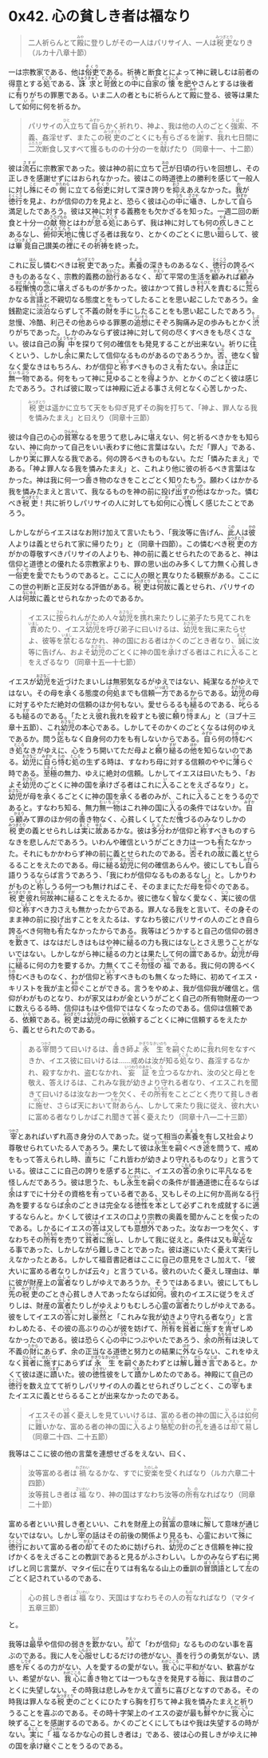 # 0x42. 心の貧しき者は福なり

<article>
<section>
<blockquote>
二人祈らんとて<ruby><rb>殿</rb><rp>（</rp><rt>みや</rt><rp>）</rp></ruby>に登りしがその一人はパリサイ人、一人は<ruby><rb>税吏</rb><rp>（</rp><rt>みつぎとり</rt><rp>）</rp></ruby>なりき（ルカ十八章十節）
</blockquote>

<p class="paragraph">一は宗教家である、他は<ruby><rb>俗吏</rb><rp>（</rp><rt>ぞくり</rt><rp>）</rp></ruby>である。祈祷と断食とによって神に親しむは前者の得意とする<ruby><rb>処</rb><rp>（</rp><rt>ところ</rt><rp>）</rp></ruby>である、<ruby><rb>誅求</rb><rp>（</rp><rt>ちゅうきゅう</rt><rp>）</rp></ruby>と<ruby><rb>苛斂</rb><rp>（</rp><rt>かれん</rt><rp>）</rp></ruby>との<ruby><rb>中</rb><rp>（</rp><rt>うち</rt><rp>）</rp></ruby>に<ruby><rb>自家</rb><rp>（</rp><rt>じか</rt><rp>）</rp></ruby>の<ruby><rb>懐</rb><rp>（</rp><rt>ふところ</rt><rp>）</rp></ruby>を<ruby><rb>肥</rb><rp>（</rp><rt>こ</rt><rp>）</rp></ruby>やさんとするは後者に<ruby><rb>有</rb><rp>（</rp><rt>あ</rt><rp>）</rp></ruby>りがちの罪悪である。いま二人の者ともに祈らんとて<ruby><rb>殿</rb><rp>（</rp><rt>みや</rt><rp>）</rp></ruby>に登る、彼等は果たして<ruby><rb>如何</rb><rp>（</rp><rt>いか</rt><rp>）</rp></ruby>に何を祈るか。

</p><blockquote>
パリサイの<ruby><rb>人</rb><rp>（</rp><rt>ひと</rt><rp>）</rp></ruby>立ちて<ruby><rb>自</rb><rp>（</rp><rt>みずか</rt><rp>）</rp></ruby>らかく祈れり、神よ、我は他の人のごとく<ruby><rb>強索</rb><rp>（</rp><rt>うばい</rt><rp>）</rp></ruby>、不義、姦淫せず、またこの<ruby><rb>税吏</rb><rp>（</rp><rt>みつぎとり</rt><rp>）</rp></ruby>のごとくにも<ruby><rb>有</rb><rp>（</rp><rt>あ</rt><rp>）</rp></ruby>らざるを<ruby><rb>謝</rb><rp>（</rp><rt>しゃ</rt><rp>）</rp></ruby>す、<ruby><rb>我</rb><rp>（</rp><rt>わ</rt><rp>）</rp></ruby>れ七日間に<ruby><rb>二次</rb><rp>（</rp><rt>ふたたび</rt><rp>）</rp></ruby>断食し又すべて<ruby><rb>獲</rb><rp>（</rp><rt>う</rt><rp>）</rp></ruby>るものの十分の一を<ruby><rb>献</rb><rp>（</rp><rt>ささ</rt><rp>）</rp></ruby>げたり（同章十一、十二節）
</blockquote><p></p>

<p class="paragraph">彼は<ruby><rb>流石</rb><rp>（</rp><rt>さすが</rt><rp>）</rp></ruby>に宗教家であった。彼は神の前に立ちて<ruby><rb>己</rb><rp>（</rp><rt>おの</rt><rp>）</rp></ruby>が日頃の行いを回想し、その正しきを感謝せずにはおられなかった。彼はこの時道徳上の勝利を感じて一般人に対し<ruby><rb>殊</rb><rp>（</rp><rt>こと</rt><rp>）</rp></ruby>にその<ruby><rb>側</rb><rp>（</rp><rt>かたわら</rt><rp>）</rp></ruby>に立てる<ruby><rb>俗吏</rb><rp>（</rp><rt>ぞくり</rt><rp>）</rp></ruby>に対して深き誇りを<ruby><rb>抑</rb><rp>（</rp><rt>おさ</rt><rp>）</rp></ruby>えあえなかった。<ruby><rb>我</rb><rp>（</rp><rt>わ</rt><rp>）</rp></ruby>が<ruby><rb>徳行</rb><rp>（</rp><rt>とくこう</rt><rp>）</rp></ruby>を見よ、わが信仰の力を見よと、恐らく彼は心の<ruby><rb>中</rb><rp>（</rp><rt>うち</rt><rp>）</rp></ruby>に<ruby><rb>囁</rb><rp>（</rp><rt>ささや</rt><rp>）</rp></ruby>き、しかして<ruby><rb>自</rb><rp>（</rp><rt>みずか</rt><rp>）</rp></ruby>ら満足したであろう。彼は又神に対する義務をも欠かざるを知った。一週二回の断食と十分一の<ruby><rb>献物</rb><rp>（</rp><rt>ささげもの</rt><rp>）</rp></ruby>とはわが<ruby><rb>怠</rb><rp>（</rp><rt>おこた</rt><rp>）</rp></ruby>る<ruby><rb>処</rb><rp>（</rp><rt>ところ</rt><rp>）</rp></ruby>にあらず、我は神に対しても何の<ruby><rb>疚</rb><rp>（</rp><rt>やま</rt><rp>）</rp></ruby>しきことあるなし、<ruby><rb>俯仰</rb><rp>（</rp><rt>ふぎょう</rt><rp>）</rp></ruby><ruby><rb>天地</rb><rp>（</rp><rt>てんち</rt><rp>）</rp></ruby>に<ruby><rb>愧</rb><rp>（</rp><rt>は</rt><rp>）</rp></ruby>じざる者は我なり、とかくのごとくに思い<ruby><rb>廻</rb><rp>（</rp><rt>めぐ</rt><rp>）</rp></ruby>らして、彼は<ruby><rb>畢竟</rb><rp>（</rp><rt>ひっきょう</rt><rp>）</rp></ruby>自己讃美の<ruby><rb>裡</rb><rp>（</rp><rt>うち</rt><rp>）</rp></ruby>にその<ruby><rb>祈祷</rb><rp>（</rp><rt>きとう</rt><rp>）</rp></ruby>を終った。</p>

<p class="paragraph">これに<ruby><rb>反</rb><rp>（</rp><rt>はん</rt><rp>）</rp></ruby>し憐むべきは<ruby><rb>税吏</rb><rp>（</rp><rt>みつぎとり</rt><rp>）</rp></ruby>であった。<ruby><rb>素養</rb><rp>（</rp><rt>そよう</rt><rp>）</rp></ruby>の深きものあるなく、<ruby><rb>徳行</rb><rp>（</rp><rt>とくこう</rt><rp>）</rp></ruby>の誇るべきものあるなく、宗教的義務の<ruby><rb>励行</rb><rp>（</rp><rt>れいこう</rt><rp>）</rp></ruby>あるなく、<ruby><rb>却</rb><rp>（</rp><rt>かえっ</rt><rp>）</rp></ruby>て平常の生活を<ruby><rb>顧</rb><rp>（</rp><rt>かえり</rt><rp>）</rp></ruby>みれば<ruby><rb>顧</rb><rp>（</rp><rt>かえり</rt><rp>）</rp></ruby>みる<ruby><rb>程</rb><rp>（</rp><rt>ほど</rt><rp>）</rp></ruby><ruby><rb>慚愧</rb><rp>（</rp><rt>ざんき</rt><rp>）</rp></ruby>の<ruby><rb>念</rb><rp>（</rp><rt>ねん</rt><rp>）</rp></ruby>に<ruby><rb>堪</rb><rp>（</rp><rt>た</rt><rp>）</rp></ruby>えざるものが多かった。彼はかつて貧しき<ruby><rb>村人</rb><rp>（</rp><rt>むらびと</rt><rp>）</rp></ruby>を責むるに<ruby><rb>荒</rb><rp>（</rp><rt>あら</rt><rp>）</rp></ruby>らかなる<ruby><rb>言語</rb><rp>（</rp><rt>ことば</rt><rp>）</rp></ruby>と不親切なる態度とをもってしたることを思い起こしたであろう。金銭勘定に<ruby><rb>淡泊</rb><rp>（</rp><rt>たんぱく</rt><rp>）</rp></ruby>ならずして不義の<ruby><rb>財</rb><rp>（</rp><rt>かね</rt><rp>）</rp></ruby>を手にしたることをも思い起こしたであろう。怠慢、冷酷、利己その<ruby><rb>他</rb><rp>（</rp><rt>た</rt><rp>）</rp></ruby>あらゆる罪悪の<ruby><rb>追想</rb><rp>（</rp><rt>ついそう</rt><rp>）</rp></ruby>にそぞろ胸痛み足の歩みもとかく<ruby><rb>渋</rb><rp>（</rp><rt>しぶ</rt><rp>）</rp></ruby>りがちであった。しかのみならず彼は神に対して何の尽くすべきをも尽くさない。彼は自己の<ruby><rb>胸中</rb><rp>（</rp><rt>きょうちゅう</rt><rp>）</rp></ruby>を探りて何の確信をも発見することが出来ない。祈りに<ruby><rb>往</rb><rp>（</rp><rt>ゆ</rt><rp>）</rp></ruby>くという、しかし<ruby><rb>余</rb><rp>（</rp><rt>よ</rt><rp>）</rp></ruby>に果たして信仰なるものがあるのであろうか。<ruby><rb>否</rb><rp>（</rp><rt>いな</rt><rp>）</rp></ruby>、徳なく<ruby><rb>智</rb><rp>（</rp><rt>ち</rt><rp>）</rp></ruby>なく愛なきはもちろん、わが信仰と<ruby><rb>称</rb><rp>（</rp><rt>しょう</rt><rp>）</rp></ruby>すべきものさえ<ruby><rb>有</rb><rp>（</rp><rt>も</rt><rp>）</rp></ruby>たない。<ruby><rb>余</rb><rp>（</rp><rt>よ</rt><rp>）</rp></ruby>は<ruby><rb>正</rb><rp>（</rp><rt>まさ</rt><rp>）</rp></ruby>に<ruby><rb>無一物</rb><rp>（</rp><rt>むいちぶつ</rt><rp>）</rp></ruby>である。何をもって神に<ruby><rb>見</rb><rp>（</rp><rt>まみ</rt><rp>）</rp></ruby>ゆることを<ruby><rb>得</rb><rp>（</rp><rt>え</rt><rp>）</rp></ruby>ようか、とかくのごとく彼は感じたであろう。されば彼に取っては神殿に近よる事さえ何となく心苦しかった、</p>

<blockquote>
<ruby><rb>税吏</rb><rp>（</rp><rt>みつぎとり</rt><rp>）</rp></ruby>は遥かに立ちて天をも仰ぎ見ずその胸を打ちて、「神よ、罪人なる我を憐みたまえ」と曰えり（同章十三節）
</blockquote>

<p class="paragraph">彼は今自己の心の<ruby><rb>貧寒</rb><rp>（</rp><rt>ひんかん</rt><rp>）</rp></ruby>なるを思うて悲しみに<ruby><rb>堪</rb><rp>（</rp><rt>た</rt><rp>）</rp></ruby>えない、何と祈るべきかをも知らない、神に向かって自己をいい表わすに他に言葉はない。ただ「罪人」である、しかり<ruby><rb>実</rb><rp>（</rp><rt>じつ</rt><rp>）</rp></ruby>に罪人なる我である。何の誇るべきものもない。ただ「憐みたまえ」である。「神よ罪人なる我を憐みたまえ」と、これより他に彼の祈るべき言葉はなかった。神は我に何一つ<ruby><rb>善</rb><rp>（</rp><rt>よ</rt><rp>）</rp></ruby>き物のなきをことごとく知りたもう。願わくはかかる我を憐みたまえと言いて、我なるものを神の前に投げ<ruby><rb>出</rb><rp>（</rp><rt>いだ</rt><rp>）</rp></ruby>すの<ruby><rb>他</rb><rp>（</rp><rt>ほか</rt><rp>）</rp></ruby>はなかった。憐むべき<ruby><rb>税吏</rb><rp>（</rp><rt>みつぎとり</rt><rp>）</rp></ruby>！共に祈りしパリサイの人に対しても<ruby><rb>如何</rb><rp>（</rp><rt>いか</rt><rp>）</rp></ruby>に心<ruby><rb>愧</rb><rp>（</rp><rt>はずか</rt><rp>）</rp></ruby>しく感じたことであろう。</p>

<p class="paragraph">しかしながらイエスはなお附け加えて言いたもう、「我汝等に告げん、<ruby><rb>此</rb><rp>（</rp><rt>この</rt><rp>）</rp></ruby>人は<ruby><rb>彼</rb><rp>（</rp><rt>かの</rt><rp>）</rp></ruby>人よりは義とせられて家に帰りたり」と（同章十四節）。この憐むべき<ruby><rb>税吏</rb><rp>（</rp><rt>みつぎとり</rt><rp>）</rp></ruby>の方がかの尊敬すべきパリサイの人よりも、神の前に義とせられたのであると、神は信仰と道徳との優れたる宗教家よりも、罪の思い出のみ多くして力無く心貧しき一<ruby><rb>俗吏</rb><rp>（</rp><rt>ぞくり</rt><rp>）</rp></ruby>を<ruby><rb>愛</rb><rp>（</rp><rt>め</rt><rp>）</rp></ruby>でたもうのであると。ここに人の眼と異なりたる観察がある。ここにこの世の判断と正反対なる評価がある。<ruby><rb>税吏</rb><rp>（</rp><rt>みつぎとり</rt><rp>）</rp></ruby>は<ruby><rb>何故</rb><rp>（</rp><rt>なにゆえ</rt><rp>）</rp></ruby>に義とせられ、パリサイの人は<ruby><rb>何故</rb><rp>（</rp><rt>なにゆえ</rt><rp>）</rp></ruby>に義とせられなかったのであるか。</p>

<blockquote>
イエスに<ruby><rb>按</rb><rp>（</rp><rt>さわ</rt><rp>）</rp></ruby>られんがため人々<ruby><rb>幼児</rb><rp>（</rp><rt>おさなご</rt><rp>）</rp></ruby>を<ruby><rb>携</rb><rp>（</rp><rt>つ</rt><rp>）</rp></ruby>れ来たりしに弟子たち見てこれを<ruby><rb>責</rb><rp>（</rp><rt>いまし</rt><rp>）</rp></ruby>めたり、イエス<ruby><rb>幼児</rb><rp>（</rp><rt>おさなご</rt><rp>）</rp></ruby>を呼び弟子に曰いけるは、<ruby><rb>幼児</rb><rp>（</rp><rt>おさなご</rt><rp>）</rp></ruby>を我に来たらせよ、彼等を<ruby><rb>禁</rb><rp>（</rp><rt>いまし</rt><rp>）</rp></ruby>むるなかれ、神の国におる者はかくのごとき者なり、<ruby><rb>誠</rb><rp>（</rp><rt>まこと</rt><rp>）</rp></ruby>に汝等に告げん、およそ<ruby><rb>幼児</rb><rp>（</rp><rt>おさなご</rt><rp>）</rp></ruby>のごとくに神の国を<ruby><rb>承</rb><rp>（</rp><rt>う</rt><rp>）</rp></ruby>けざる者はこれに<ruby><rb>入</rb><rp>（</rp><rt>い</rt><rp>）</rp></ruby>ることをえざるなり（同章十五―十七節）
</blockquote>

<p class="paragraph">イエスが<ruby><rb>幼児</rb><rp>（</rp><rt>おさなご</rt><rp>）</rp></ruby>を近づけたまいしは無邪気なるがゆえではない、純潔なるがゆえではない。その母を<ruby><rb>承</rb><rp>（</rp><rt>う</rt><rp>）</rp></ruby>くる態度の<ruby><rb>何処</rb><rp>（</rp><rt>どこ</rt><rp>）</rp></ruby>までも信頼<ruby><rb>一方</rb><rp>（</rp><rt>いっぽう</rt><rp>）</rp></ruby>であるからである。<ruby><rb>幼児</rb><rp>（</rp><rt>おさなご</rt><rp>）</rp></ruby>の母に対するやただ絶対の信頼のほか何もない。愛せらるるも<ruby><rb>縋</rb><rp>（</rp><rt>すが</rt><rp>）</rp></ruby>るのである、<ruby><rb>叱</rb><rp>（</rp><rt>しか</rt><rp>）</rp></ruby>らるるも<ruby><rb>縋</rb><rp>（</rp><rt>すが</rt><rp>）</rp></ruby>るのである。「たとえ<ruby><rb>彼</rb><rp>（</rp><rt>か</rt><rp>）</rp></ruby>れ<ruby><rb>我</rb><rp>（</rp><rt>わ</rt><rp>）</rp></ruby>れを殺すとも彼に<ruby><rb>頼</rb><rp>（</rp><rt>よ</rt><rp>）</rp></ruby>り<ruby><rb>恃</rb><rp>（</rp><rt>たの</rt><rp>）</rp></ruby>まん」と（ヨブ十三章十五節）、これ<ruby><rb>幼児</rb><rp>（</rp><rt>おさなご</rt><rp>）</rp></ruby>の本心である。しかしてそのかくのごとくなるは何のゆえであるか。問う<ruby><rb>迄</rb><rp>（</rp><rt>まで</rt><rp>）</rp></ruby>もなく自身何の力をも有しないからである。<ruby><rb>自</rb><rp>（</rp><rt>みずか</rt><rp>）</rp></ruby>ら何の<ruby><rb>恃</rb><rp>（</rp><rt>たの</rt><rp>）</rp></ruby>むべき<ruby><rb>処</rb><rp>（</rp><rt>ところ</rt><rp>）</rp></ruby>なきがゆえに、心をうち開いてただ母よと<ruby><rb>頼</rb><rp>（</rp><rt>よ</rt><rp>）</rp></ruby>り<ruby><rb>縋</rb><rp>（</rp><rt>すが</rt><rp>）</rp></ruby>るの<ruby><rb>他</rb><rp>（</rp><rt>ほか</rt><rp>）</rp></ruby>を知らないのである。<ruby><rb>幼児</rb><rp>（</rp><rt>おさなご</rt><rp>）</rp></ruby>に<ruby><rb>自</rb><rp>（</rp><rt>みずか</rt><rp>）</rp></ruby>ら<ruby><rb>恃</rb><rp>（</rp><rt>たの</rt><rp>）</rp></ruby>む<ruby><rb>処</rb><rp>（</rp><rt>ところ</rt><rp>）</rp></ruby>の生ずる時は、すなわち母に対する信頼のややに<ruby><rb>薄</rb><rp>（</rp><rt>うす</rt><rp>）</rp></ruby>らぐ時である。<ruby><rb>至極</rb><rp>（</rp><rt>しきょく</rt><rp>）</rp></ruby>の無力、ゆえに絶対の信頼。しかしてイエスは曰いたもう、「およそ<ruby><rb>幼児</rb><rp>（</rp><rt>おさなご</rt><rp>）</rp></ruby>のごとくに神の国を<ruby><rb>承</rb><rp>（</rp><rt>う</rt><rp>）</rp></ruby>けざる者はこれに<ruby><rb>入</rb><rp>（</rp><rt>い</rt><rp>）</rp></ruby>ることをえざるなり」と。<ruby><rb>幼児</rb><rp>（</rp><rt>おさなご</rt><rp>）</rp></ruby>が母を<ruby><rb>承</rb><rp>（</rp><rt>う</rt><rp>）</rp></ruby>くるごとくに神の国を<ruby><rb>承</rb><rp>（</rp><rt>う</rt><rp>）</rp></ruby>くる者のみが、これに<ruby><rb>入</rb><rp>（</rp><rt>い</rt><rp>）</rp></ruby>ることをうるのであると。すなわち知る、無力<ruby><rb>無一物</rb><rp>（</rp><rt>むいちぶつ</rt><rp>）</rp></ruby>はこれ神の国に<ruby><rb>入</rb><rp>（</rp><rt>い</rt><rp>）</rp></ruby>るの条件ではないか。<ruby><rb>自</rb><rp>（</rp><rt>みずか</rt><rp>）</rp></ruby>ら<ruby><rb>顧</rb><rp>（</rp><rt>かえり</rt><rp>）</rp></ruby>みて罪のほか何の<ruby><rb>善</rb><rp>（</rp><rt>よ</rt><rp>）</rp></ruby>き物なく、心貧しくしてただ<ruby><rb>愧</rb><rp>（</rp><rt>は</rt><rp>）</rp></ruby>づるのみなりしかの<ruby><rb>税吏</rb><rp>（</rp><rt>みつぎとり</rt><rp>）</rp></ruby>の義とせられしは<ruby><rb>実</rb><rp>（</rp><rt>まこと</rt><rp>）</rp></ruby>に<ruby><rb>故</rb><rp>（</rp><rt>ゆえ</rt><rp>）</rp></ruby>あるかな。彼は<ruby><rb>多分</rb><rp>（</rp><rt>たぶん</rt><rp>）</rp></ruby>わが信仰と<ruby><rb>称</rb><rp>（</rp><rt>しょう</rt><rp>）</rp></ruby>すべきものすらなきを悲しんだであろう。いわんや確信というがごとき力は一つも<ruby><rb>有</rb><rp>（</rp><rt>も</rt><rp>）</rp></ruby>たなかった。それにもかかわらず神の前に義とせられたのである。<ruby><rb>否</rb><rp>（</rp><rt>いな</rt><rp>）</rp></ruby>それの<ruby><rb>故</rb><rp>（</rp><rt>ゆえ</rt><rp>）</rp></ruby>に義とせらるることをえたのである。母に<ruby><rb>縋</rb><rp>（</rp><rt>すが</rt><rp>）</rp></ruby>る<ruby><rb>幼児</rb><rp>（</rp><rt>おさなご</rt><rp>）</rp></ruby>に何の確信あらんや。彼にしてもし<ruby><rb>自</rb><rp>（</rp><rt>みずか</rt><rp>）</rp></ruby>ら語りうるならば言うであろう、「我にわが信仰なるものあるなし」と。しかりわがものと<ruby><rb>称</rb><rp>（</rp><rt>しょう</rt><rp>）</rp></ruby>しうる何一つも無ければこそ、そのままにただ母を<ruby><rb>仰</rb><rp>（</rp><rt>あお</rt><rp>）</rp></ruby>ぐのである。<ruby><rb>税吏</rb><rp>（</rp><rt>みつぎとり</rt><rp>）</rp></ruby><ruby><rb>彼</rb><rp>（</rp><rt>か</rt><rp>）</rp></ruby>れ<ruby><rb>何故</rb><rp>（</rp><rt>なにゆえ</rt><rp>）</rp></ruby>神に<ruby><rb>縋</rb><rp>（</rp><rt>すが</rt><rp>）</rp></ruby>ることをえたるか。彼に徳なく<ruby><rb>智</rb><rp>（</rp><rt>ち</rt><rp>）</rp></ruby>なく愛なく、<ruby><rb>実</rb><rp>（</rp><rt>じつ</rt><rp>）</rp></ruby>に彼の信仰と<ruby><rb>称</rb><rp>（</rp><rt>しょう</rt><rp>）</rp></ruby>すべき力さえも無かったからである。罪人なる我をと言いて、その身そのまま神の前に投げ出すことをえたるは、すなわち彼にパリサイの人のごとき自ら誇るべき何物も<ruby><rb>有</rb><rp>（</rp><rt>も</rt><rp>）</rp></ruby>たなかったからである。我等はどうかすると自己の信仰の弱きを<ruby><rb>歎</rb><rp>（</rp><rt>なげ</rt><rp>）</rp></ruby>きて、はなはだしきはもはや神に<ruby><rb>縋</rb><rp>（</rp><rt>すが</rt><rp>）</rp></ruby>るの力も我にはなしとさえ思うことがないではない。しかしながら神に<ruby><rb>縋</rb><rp>（</rp><rt>すが</rt><rp>）</rp></ruby>るの力とは果たして何の<ruby><rb>謂</rb><rp>（</rp><rt>いい</rt><rp>）</rp></ruby>であるか。<ruby><rb>幼児</rb><rp>（</rp><rt>ようじ</rt><rp>）</rp></ruby>が母に<ruby><rb>縋</rb><rp>（</rp><rt>すが</rt><rp>）</rp></ruby>るに何の力を要するか。力無くてこそ<ruby><rb>勿怪</rb><rp>（</rp><rt>もっけ</rt><rp>）</rp></ruby>の<ruby><rb>福</rb><rp>（</rp><rt>さいわい</rt><rp>）</rp></ruby>である。我に何の誇るべく<ruby><rb>恃</rb><rp>（</rp><rt>たの</rt><rp>）</rp></ruby>むべきものなく、わが信仰と<ruby><rb>称</rb><rp>（</rp><rt>しょう</rt><rp>）</rp></ruby>すべきものも無くなった時に、初めてイエス・キリストを我が主と<ruby><rb>仰</rb><rp>（</rp><rt>あお</rt><rp>）</rp></ruby>ぐことができる。言うをやめよ、我が信仰我が確信と。信仰がわがものとなり、わが家又はわが金というがごとく自己の所有物財産の一つに数えらるる時、信仰はもはや信仰ではなくなったのである。信仰は信頼である、<ruby><rb>依頼</rb><rp>（</rp><rt>いらい</rt><rp>）</rp></ruby>である。<ruby><rb>税吏</rb><rp>（</rp><rt>みつぎとり</rt><rp>）</rp></ruby>は<ruby><rb>幼児</rb><rp>（</rp><rt>おさなご</rt><rp>）</rp></ruby>の母に<ruby><rb>依頼</rb><rp>（</rp><rt>いらい</rt><rp>）</rp></ruby>するごとくに神に信頼するをえたから、義とせられたのである。</p>

<blockquote>
ある<ruby><rb>宰</rb><rp>（</rp><rt>つかさ</rt><rp>）</rp></ruby>問うて曰いけるは、<ruby><rb>善</rb><rp>（</rp><rt>よ</rt><rp>）</rp></ruby>き師よ<ruby><rb>永生</rb><rp>（</rp><rt>かぎりなきいのち</rt><rp>）</rp></ruby>を<ruby><rb>嗣</rb><rp>（</rp><rt>つ</rt><rp>）</rp></ruby>ぐために<ruby><rb>我</rb><rp>（</rp><rt>わ</rt><rp>）</rp></ruby>れ何をなすべきか、イエス彼に曰いけるは……戒めは汝が知る<ruby><rb>処</rb><rp>（</rp><rt>ところ</rt><rp>）</rp></ruby>なり、姦淫するなかれ、殺すなかれ、盗むなかれ、<ruby><rb>妄証</rb><rp>（</rp><rt>いつわりのあかし</rt><rp>）</rp></ruby>を<ruby><rb>立</rb><rp>（</rp><rt>た</rt><rp>）</rp></ruby>つるなかれ、汝の父と母とを敬え、答えけるは、これみな我が幼きより守れる者なり、イエスこれを聞きて曰いけるは汝なお一つを欠く、その<ruby><rb>所有</rb><rp>（</rp><rt>もちもの</rt><rp>）</rp></ruby>をことごとく売りて貧しき者に<ruby><rb>施</rb><rp>（</rp><rt>ほどこ</rt><rp>）</rp></ruby>せ、さらば天において<ruby><rb>財</rb><rp>（</rp><rt>たから</rt><rp>）</rp></ruby>あらん、しかして来たり我に従え、<ruby><rb>彼</rb><rp>（</rp><rt>か</rt><rp>）</rp></ruby>れ大いに富める者なりしかばこれ聞きて<ruby><rb>甚</rb><rp>（</rp><rt>いた</rt><rp>）</rp></ruby>く憂えたり（同章十八―二十三節）
</blockquote>

<p class="paragraph"><ruby><rb>宰</rb><rp>（</rp><rt>つかさ</rt><rp>）</rp></ruby>とあればいずれ高き身分の人であった。従って相当の<ruby><rb>素養</rb><rp>（</rp><rt>そよう</rt><rp>）</rp></ruby>を有し又社会より尊敬せられていたる人であろう。果たして彼は<ruby><rb>永生</rb><rp>（</rp><rt>えいせい</rt><rp>）</rp></ruby>を<ruby><rb>嗣</rb><rp>（</rp><rt>つ</rt><rp>）</rp></ruby>ぐべき<ruby><rb>途</rb><rp>（</rp><rt>みち</rt><rp>）</rp></ruby>を問うて、戒めをもって答えられし時、<ruby><rb>直</rb><rp>（</rp><rt>ただ</rt><rp>）</rp></ruby>ちに「これ皆わが幼きより守れるものなり」と言うている。彼はここに自己の誇りを感ずると共に、イエスの<ruby><rb>答</rb><rp>（</rp><rt>こたえ</rt><rp>）</rp></ruby>の余りに平凡なるを怪しんだであろう。彼は思うた、もし<ruby><rb>永生</rb><rp>（</rp><rt>えいせい</rt><rp>）</rp></ruby>を<ruby><rb>嗣</rb><rp>（</rp><rt>つ</rt><rp>）</rp></ruby>ぐの条件が普通道徳に<ruby><rb>在</rb><rp>（</rp><rt>あ</rt><rp>）</rp></ruby>るならば<ruby><rb>余</rb><rp>（</rp><rt>よ</rt><rp>）</rp></ruby>はすでに十分その資格を<ruby><rb>有</rb><rp>（</rp><rt>も</rt><rp>）</rp></ruby>っている者である、又もしその上に何か高尚なる行為を要するならば<ruby><rb>余</rb><rp>（</rp><rt>よ</rt><rp>）</rp></ruby>のごときは完全なる<ruby><rb>徳性</rb><rp>（</rp><rt>とくせい</rt><rp>）</rp></ruby>を<ruby><rb>本</rb><rp>（</rp><rt>もと</rt><rp>）</rp></ruby>として必ずこれを成就するに<ruby><rb>適</rb><rp>（</rp><rt>てき</rt><rp>）</rp></ruby>するならんと。かくして彼はイエスの口より宗教の奥義を聞かんことを<ruby><rb>俟</rb><rp>（</rp><rt>ま</rt><rp>）</rp></ruby>ったのである。しかるにイエスの<ruby><rb>答</rb><rp>（</rp><rt>こたえ</rt><rp>）</rp></ruby>は又しても<ruby><rb>意想外</rb><rp>（</rp><rt>いそうがい</rt><rp>）</rp></ruby>であった。汝なお一つを欠く、すなわちその<ruby><rb>所有</rb><rp>（</rp><rt>もちもの</rt><rp>）</rp></ruby>を売りて<ruby><rb>貧者</rb><rp>（</rp><rt>ひんしゃ</rt><rp>）</rp></ruby>に<ruby><rb>施</rb><rp>（</rp><rt>ほどこ</rt><rp>）</rp></ruby>し、しかして我に従えと。条件は又も<ruby><rb>卑近</rb><rp>（</rp><rt>ひきん</rt><rp>）</rp></ruby>なる事であった、しかしながら難しきことであった。彼は遂にいたく憂えて実行しえなかったとある。しかして福音書記者はここに自己の意見をさし加えて、「彼大いに富める者なりしかば云々」と言うている。<ruby><rb>彼</rb><rp>（</rp><rt>か</rt><rp>）</rp></ruby>れのいたく憂えし理由は、単に彼が財産上の<ruby><rb>富者</rb><rp>（</rp><rt>ふしゃ</rt><rp>）</rp></ruby>なりしがゆえであろうか。そうではあるまい。彼にしてもし<ruby><rb>先</rb><rp>（</rp><rt>さき</rt><rp>）</rp></ruby>の<ruby><rb>税吏</rb><rp>（</rp><rt>みつぎとり</rt><rp>）</rp></ruby>のごとき心貧しき人であったならば<ruby><rb>如何</rb><rp>（</rp><rt>いかん</rt><rp>）</rp></ruby>。<ruby><rb>彼</rb><rp>（</rp><rt>か</rt><rp>）</rp></ruby>れのイエスに従うをえざりしは、財産の<ruby><rb>富者</rb><rp>（</rp><rt>ふしゃ</rt><rp>）</rp></ruby>たりしがゆえよりもむしろ心霊の<ruby><rb>富者</rb><rp>（</rp><rt>ふしゃ</rt><rp>）</rp></ruby>たりしがゆえである。彼をしてイエスの<ruby><rb>答</rb><rp>（</rp><rt>こたえ</rt><rp>）</rp></ruby>に対し<ruby><rb>豪然</rb><rp>（</rp><rt>ごうぜん</rt><rp>）</rp></ruby>と「これみな我が幼きより守れる者なり」と言わしめたる、その彼の高ぶりの心が彼を妨げて、<ruby><rb>所有</rb><rp>（</rp><rt>もちもの</rt><rp>）</rp></ruby>を<ruby><rb>貧者</rb><rp>（</rp><rt>ひんしゃ</rt><rp>）</rp></ruby>に<ruby><rb>施</rb><rp>（</rp><rt>ほどこ</rt><rp>）</rp></ruby>すを<ruby><rb>肯</rb><rp>（</rp><rt>がえん</rt><rp>）</rp></ruby>ぜしめなかったのである。彼は恐らく心の<ruby><rb>中</rb><rp>（</rp><rt>うち</rt><rp>）</rp></ruby>につぶやいたであろう、<ruby><rb>余</rb><rp>（</rp><rt>よ</rt><rp>）</rp></ruby>の<ruby><rb>所有</rb><rp>（</rp><rt>もちもの</rt><rp>）</rp></ruby>は決して不義の<ruby><rb>財</rb><rp>（</rp><rt>たから</rt><rp>）</rp></ruby>にあらず、余の正当なる道徳と努力との結果に<ruby><rb>外</rb><rp>（</rp><rt>ほか</rt><rp>）</rp></ruby>ならない、これをゆえなく<ruby><rb>貧者</rb><rp>（</rp><rt>ひんしゃ</rt><rp>）</rp></ruby>に<ruby><rb>施</rb><rp>（</rp><rt>ほどこ</rt><rp>）</rp></ruby>すにあらずば<ruby><rb>永生</rb><rp>（</rp><rt>かぎりなきいのち</rt><rp>）</rp></ruby>を<ruby><rb>嗣</rb><rp>（</rp><rt>つ</rt><rp>）</rp></ruby>ぐあたわずとは<ruby><rb>解</rb><rp>（</rp><rt>かい</rt><rp>）</rp></ruby>し<ruby><rb>難</rb><rp>（</rp><rt>がた</rt><rp>）</rp></ruby>き<ruby><rb>言</rb><rp>（</rp><rt>ことば</rt><rp>）</rp></ruby>であると。かくて彼は遂に<ruby><rb>蹟</rb><rp>（</rp><rt>つまず</rt><rp>）</rp></ruby>いた。彼の<ruby><rb>徳性</rb><rp>（</rp><rt>とくせい</rt><rp>）</rp></ruby>彼をして<ruby><rb>蹟</rb><rp>（</rp><rt>つまづ</rt><rp>）</rp></ruby>かしめたのである。神殿にて自己の<ruby><rb>徳行</rb><rp>（</rp><rt>とくこう</rt><rp>）</rp></ruby>を数え立てて祈りしパリサイの人の義とせられざりしごとく、この<ruby><rb>宰</rb><rp>（</rp><rt>つかさ</rt><rp>）</rp></ruby>もまたイエスに義とせらるることが出来なかったのである。</p>

<blockquote>
イエスその<ruby><rb>甚</rb><rp>（</rp><rt>いた</rt><rp>）</rp></ruby>く憂えしを見ていいけるは、富める者の神の国に<ruby><rb>入</rb><rp>（</rp><rt>い</rt><rp>）</rp></ruby>るは<ruby><rb>如何</rb><rp>（</rp><rt>いか</rt><rp>）</rp></ruby>に<ruby><rb>難</rb><rp>（</rp><rt>かた</rt><rp>）</rp></ruby>いかな、富める者の神の国に<ruby><rb>入</rb><rp>（</rp><rt>い</rt><rp>）</rp></ruby>るより<ruby><rb>駱駝</rb><rp>（</rp><rt>らくだ</rt><rp>）</rp></ruby>の針の<ruby><rb>孔</rb><rp>（</rp><rt>あな</rt><rp>）</rp></ruby>を通るは<ruby><rb>却</rb><rp>（</rp><rt>かえっ</rt><rp>）</rp></ruby>て<ruby><rb>易</rb><rp>（</rp><rt>やす</rt><rp>）</rp></ruby>し（同章二十四、二十五節）
</blockquote>

<p class="paragraph">我等はここに彼の他の言葉を連想せざるをえない、曰く、</p>

<blockquote>
汝等富める者は<ruby><rb>禍</rb><rp>（</rp><rt>わざわい</rt><rp>）</rp></ruby>なるかな、すでに<ruby><rb>安楽</rb><rp>（</rp><rt>たのしみ</rt><rp>）</rp></ruby>を受くればなり（ルカ六章二十四節）<br>
汝等貧しき者は<ruby><rb>福</rb><rp>（</rp><rt>さいわい</rt><rp>）</rp></ruby>なり、神の国はすなわち汝等の<ruby><rb>所有</rb><rp>（</rp><rt>もの</rt><rp>）</rp></ruby>なればなり（同章二十節）
</blockquote>

<p class="paragraph">富める者といい貧しき者といい、これを財産上の<ruby><rb>貧富</rb><rp>（</rp><rt>ひんぷ</rt><rp>）</rp></ruby>の意味に<ruby><rb>解</rb><rp>（</rp><rt>かい</rt><rp>）</rp></ruby>して意味が通じないではない。しかし<ruby><rb>宰</rb><rp>（</rp><rt>つかさ</rt><rp>）</rp></ruby>の話はその前後の関係より見るも、心霊において<ruby><rb>殊</rb><rp>（</rp><rt>こと</rt><rp>）</rp></ruby>に<ruby><rb>徳行</rb><rp>（</rp><rt>とくこう</rt><rp>）</rp></ruby>において富める者の<ruby><rb>却</rb><rp>（</rp><rt>かえっ</rt><rp>）</rp></ruby>てそのために妨げられ、<ruby><rb>幼児</rb><rp>（</rp><rt>おさなご</rt><rp>）</rp></ruby>のごとき信頼を神に投げかくるをえざることの教訓であると見るがふさわしい。しかのみならず右に掲げしと同じ言葉が、マタイ伝に<ruby><rb>在</rb><rp>（</rp><rt>あ</rt><rp>）</rp></ruby>りては有名なる山上の垂訓の<ruby><rb>冒頭語</rb><rp>（</rp><rt>ぼうとうご</rt><rp>）</rp></ruby>として<ruby><rb>左</rb><rp>（</rp><rt>さ</rt><rp>）</rp></ruby>のごとく記されているのである、</p>

<blockquote>
心の貧しき者は<ruby><rb>福</rb><rp>（</rp><rt>さいわい</rt><rp>）</rp></ruby>なり、天国はすなわちその人の<ruby><rb>有</rb><rp>（</rp><rt>もの</rt><rp>）</rp></ruby>なればなり（マタイ五章三節）
</blockquote>

<p>と。</p>

<p class="paragraph">我等は<ruby><rb>最早</rb><rp>（</rp><rt>もは</rt><rp>）</rp></ruby>や信仰の弱きを<ruby><rb>歎</rb><rp>（</rp><rt>なげ</rt><rp>）</rp></ruby>かない。<ruby><rb>却</rb><rp>（</rp><rt>かえっ</rt><rp>）</rp></ruby>て「わが信仰」なるもののない事を喜ぶのである。我に人を<ruby><rb>心服</rb><rp>（</rp><rt>しんぷく</rt><rp>）</rp></ruby>せしむるだけの徳がない、善を行うの勇気がない、誘惑を<ruby><rb>斥</rb><rp>（</rp><rt>しりぞ</rt><rp>）</rp></ruby>くるの力がない、人を愛するの愛がない。<ruby><rb>我心</rb><rp>（</rp><rt>わがこころ</rt><rp>）</rp></ruby>に平和がない、歓喜がない、希望がない、<ruby><rb>我心</rb><rp>（</rp><rt>わがこころ</rt><rp>）</rp></ruby>に<ruby><rb>善</rb><rp>（</rp><rt>よ</rt><rp>）</rp></ruby>き物とては一つもなきを発見する<ruby><rb>毎</rb><rp>（</rp><rt>ごと</rt><rp>）</rp></ruby>に、我は昔のごとくに失望しない。その時我は悲しみをかえて<ruby><rb>直</rb><rp>（</rp><rt>ただ</rt><rp>）</rp></ruby>ちに喜びとなすのである。その時我は罪人なる<ruby><rb>税吏</rb><rp>（</rp><rt>みつぎとり</rt><rp>）</rp></ruby>のごとくにひたすら胸を打ちて神よ我を憐みたまえと祈りうることを喜ぶのである。その時十字架上のイエスの姿が最も<ruby><rb>鮮</rb><rp>（</rp><rt>あざ</rt><rp>）</rp></ruby>やかに<ruby><rb>我心</rb><rp>（</rp><rt>わがこころ</rt><rp>）</rp></ruby>に映ずることを感謝するのである。かくのごとくにしてもはや我は失望するの時がない。<ruby><rb>実</rb><rp>（</rp><rt>まこと</rt><rp>）</rp></ruby>に「<ruby><rb>福</rb><rp>（</rp><rt>さいわい</rt><rp>）</rp></ruby>なるかな心の貧しき者は」である、彼は心の貧しきがゆえに神の国を<ruby><rb>承</rb><rp>（</rp><rt>う</rt><rp>）</rp></ruby>け<ruby><rb>継</rb><rp>（</rp><rt>つ</rt><rp>）</rp></ruby>ぐことをうるのである。</p>
</section>
</article>